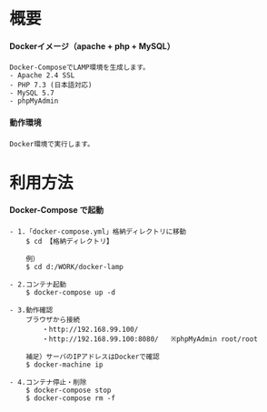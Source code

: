 # 概要

#### Dockerイメージ（apache + php + MySQL）

    Docker-ComposeでLAMP環境を生成します。
    - Apache 2.4 SSL
    - PHP 7.3 (日本語対応)
    - MySQL 5.7
    - phpMyAdmin

#### 動作環境

    Docker環境で実行します。

# 利用方法

#### Docker-Compose で起動

    - 1.「docker-compose.yml」格納ディレクトリに移動
        $ cd 【格納ディレクトリ】
        
        例）
        $ cd d:/WORK/docker-lamp
    
    - 2.コンテナ起動
        $ docker-compose up -d

    - 3.動作確認
        ブラウザから接続
            ・http://192.168.99.100/
            ・http://192.168.99.100:8080/   ※phpMyAdmin root/root
        
        補足）サーバのIPアドレスはDockerで確認
        $ docker-machine ip

    - 4.コンテナ停止・削除
        $ docker-compose stop
        $ docker-compose rm -f
